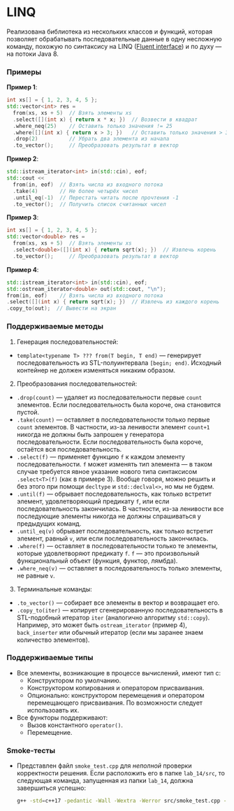# LINQ

Реализована библиотека из нескольких классов и функций, которая
позволяет обрабатывать последовательные данные в одну несложную команду,
похожую по синтаксису на LINQ ([Fluent interface](https://ru.wikipedia.org/wiki/Fluent_interface))
и по духу — на потоки Java 8.

### Примеры
__Пример 1__:

```c++
int xs[] = { 1, 2, 3, 4, 5 };
std::vector<int> res =
  from(xs, xs + 5)  // Взять элементы xs
  .select([](int x) { return x * x; })  // Возвести в квадрат
  .where_neq(25)    // Оставить только значения != 25
  .where([](int x) { return x > 3; })   // Оставить только значения > 3
  .drop(2)          // Убрать два элемента из начала
  .to_vector();     // Преобразовать результат в вектор
```

__Пример 2__:

```c++
std::istream_iterator<int> in(std::cin), eof;
std::cout <<
  from(in, eof)  // Взять числа из входного потока
  .take(4)       // Не более четырёх чисел
  .until_eq(-1)  // Перестать читать после прочтения -1
  .to_vector();  // Получить список считанных чисел
```

__Пример 3__:
```c++
int xs[] = { 1, 2, 3, 4, 5 };
std::vector<double> res =
  from(xs, xs + 5)  // Взять элементы xs
  .select<double>([](int x) { return sqrt(x); })  // Извлечь корень
  .to_vector();     // Преобразовать результат в вектор
```

__Пример 4__:
```c++
std::istream_iterator<int> in(std::cin), eof;
std::ostream_iterator<double> out(std::cout, "\n");
from(in, eof)    // Взять числа из входного потока
.select([](int x) { return sqrt(x); })  // Извлечь из каждого корень
.copy_to(out);  // Вывести на экран
```

### Поддерживаемые методы

1. Генерация последовательностей:
  * `template<typename T> ??? from(T begin, T end)` — генерирует
    последовательность из STL-полуинтервала `[begin; end)`.
  Исходный контейнер не должен изменяться никаким образом.
2. Преобразования последовательностей:
  * `.drop(count)` — удаляет из последовательности первые `count` элементов.
    Если последовательность была короче, она становится пустой.
  * `.take(count)` — оставляет в последовательности только первые `count`
    элементов. В частности, из-за ленивости элемент `count+1` никогда не должны
    быть запрошен у генератора последовательности.
    Если последовательность была короче, остаётся вся последовательность.
  * `.select(f)` — применяет функцию `f` к каждом элементу последовательности.
    `f` может изменять тип элемента — в таком случае требуется
    явное указание нового типа синтаксисом `.select<T>(f)` (как в примере 3).
    Вообще говоря, можно решить и без этого при помощи `decltype` и `std::declval<>`, но мы
    не будем.
  * `.until(f)` — обрывает последовательность, как только встретит элемент,
    удовлетворяющий предикату `f`, или если последовательность закончилась.
    В частности, из-за ленивости все последующие
    элементы никогда не должны спрашиваться у предыдущих команд.
  * `.until_eq(v)` обрывает последовательность, как только встретит элемент,
    равный `v`, или если последовательность закончилась.
  * `.where(f)` — оставляет в последовательности только те элементы, которые
    удовлетворяют предикату `f`. `f` — это произвольный функциональный
    объект (функция, функтор, лямбда).
  * `.where_neq(v)` — оставляет в последовательность только элементы, не равные
    `v`.
3. Терминальные команды:
  * `.to_vector()` — собирает все элементы в вектор и возвращает его.
  * `.copy_to(iter)` — копирует сгенерированную последовательность в
    STL-подобный итератор `iter` (аналогично алгоритму `std::copy`).
    Например, это может быть `ostream_iterator` (пример 4),
    `back_inserter` или обычный итератор (если мы заранее знаем количество
    элементов).

### Поддерживаемые типы
* Все элементы, возникающие в процессе вычислений, имеют тип с:
  * Конструктором по умолчанию.
  * Конструктором копирования и оператором присваивания.
  * Опционально: конструктором перемещения и оператором перемещающего присваивания.
    По возможности следует использоавть их.
* Все функторы поддерживают:
  * Вызов константного `operator()`.
  * Перемещение.

### Smoke-тесты
* Представлен файл `smoke_test.cpp` для _неполной_ проверки корректности
  решения. Если расположить его в папке `lab_14/src`, то следующая команда,
  запущенная из папки `lab_14`, должна завершиться успешно:

  ```bash
  g++ -std=c++17 -pedantic -Wall -Wextra -Werror src/smoke_test.cpp -Iinclude -o smoke_test && ./smoke_test && echo OK
  ```

